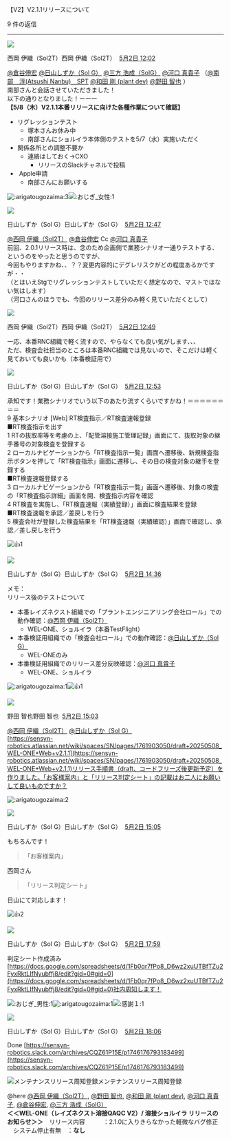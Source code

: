 【V2】V2.1.1リリースについて

9 件の返信

---

![](https://ca.slack-edge.com/T7L88TM38-U04KUHFF7SA-26c8126df351-48)

西岡 伊織（Sol2T）西岡 伊織（Sol2T）  [5月2日 12:02](https://sensyn-robotics.slack.com/archives/C067BTYKVS4/p1746154978774539?thread_ts=1746154920.037169&cid=C067BTYKVS4)  

[@倉谷伸宏](https://sensyn-robotics.slack.com/team/U07LW7F5ABA) [@日山しずか（Sol G）](https://sensyn-robotics.slack.com/team/U0405EVJQSZ) [@三方 浩成（SolG）](https://sensyn-robotics.slack.com/team/U07P5SJBM71) [@河口 真貴子](https://sensyn-robotics.slack.com/team/U031FRESR55) （[@南部　淳(Atsushi Nanbu)　SPT](https://sensyn-robotics.slack.com/team/UKPB6FK50) [@和田 剛 (plant dev)](https://sensyn-robotics.slack.com/team/U07D1SN9CJ1) [@野田 智也](https://sensyn-robotics.slack.com/team/U07MMEVHBD3) ）  
南部さんと会話させていただきました！  
以下の通りとなりました！ーーー  
**【5/8（木）V2.1.1本番リリースに向けた各種作業について確認】**  

- リグレッションテスト
    - 塚本さんお休み中
    - 南部さんにショルイラ本体側のテストを5/7（水）実施いただく
- 関係各所との調整不要か
    - 連絡はしておく→CXO
        - リリースのSlackチャネルで投稿
-  Apple申請
    - 南部さんにお願いする

![:arigatougozaima:](https://emoji.slack-edge.com/T7L88TM38/arigatougozaima/9aeab1d64822f24f.png)3![:おじぎ_女性:](https://a.slack-edge.com/production-standard-emoji-assets/14.0/apple-small/1f647-200d-2640-fe0f.png)1

![](https://ca.slack-edge.com/T7L88TM38-U0405EVJQSZ-000962c57304-48)

日山しずか（Sol G）日山しずか（Sol G）  [5月2日 12:47](https://sensyn-robotics.slack.com/archives/C067BTYKVS4/p1746157645704849?thread_ts=1746154920.037169&cid=C067BTYKVS4)  

[@西岡 伊織（Sol2T）](https://sensyn-robotics.slack.com/team/U04KUHFF7SA) [@倉谷伸宏](https://sensyn-robotics.slack.com/team/U07LW7F5ABA) Cc [@河口 真貴子](https://sensyn-robotics.slack.com/team/U031FRESR55)  
前回、2.0.1リリース時は、念のため企画側で業務シナリオ一通りテストする、というのをやったと思うのですが、  
今回もやりますかね、、？？変更内容的にデグレリスクがどの程度あるかですが・・  
（とはいえStgでリグレッションテストしていただく想定なので、マストではない気はします）  
（河口さんのほうでも、今回のリリース差分のみ軽く見ていただくとして）

![](https://ca.slack-edge.com/T7L88TM38-U04KUHFF7SA-26c8126df351-48)

西岡 伊織（Sol2T）西岡 伊織（Sol2T）  [5月2日 12:49](https://sensyn-robotics.slack.com/archives/C067BTYKVS4/p1746157798416729?thread_ts=1746154920.037169&cid=C067BTYKVS4)  

一応、本番RNC組織で軽く流すので、やらなくても良い気がします、、、  
ただ、検査会社担当のところは本番RNC組織では見ないので、そこだけは軽く見ておいても良いかも（本番検証用で）

![](https://ca.slack-edge.com/T7L88TM38-U0405EVJQSZ-000962c57304-48)

日山しずか（Sol G）日山しずか（Sol G）  [5月2日 12:53](https://sensyn-robotics.slack.com/archives/C067BTYKVS4/p1746158002194449?thread_ts=1746154920.037169&cid=C067BTYKVS4)  

承知です！業務シナリオでいう以下のあたり流すくらいですかね！＝＝＝＝＝＝＝＝  
9 基本シナリオ [Web] RT検査指示／RT検査速報登録  
■RT検査指示を出す  
1 RTの抜取率等を考慮の上、「配管溶接施工管理記録」画面にて、抜取対象の継手番号の対象検査を登録する  
2 ローカルナビゲーションから「RT検査指示一覧」画面へ遷移後、新規検査指示ボタンを押して「RT検査指示」画面に遷移し、その日の検査対象の継手を登録する  
■RT検査速報登録する  
3 ローカルナビゲーションから「RT検査指示一覧」画面へ遷移後、対象の検査の「RT検査指示詳細」画面を開、検査指示内容を確認  
4 RT検査を実施し、「RT検査速報（実績登録）」画面に検査結果を登録  
■RT検査速報を承認／差戻しを行う  
5 検査会社が登録した検査結果を「RT検査速報（実績確認）」画面で確認し、承認／差し戻しを行う

![:+1:](https://a.slack-edge.com/production-standard-emoji-assets/14.0/apple-small/1f44d.png)1

![](https://ca.slack-edge.com/T7L88TM38-U0405EVJQSZ-000962c57304-48)

日山しずか（Sol G）日山しずか（Sol G）  [5月2日 14:36](https://sensyn-robotics.slack.com/archives/C067BTYKVS4/p1746164176450759?thread_ts=1746154920.037169&cid=C067BTYKVS4)  

メモ：  
リリース後のテストについて  

- 本番レイズネクスト組織での「プラントエンジニアリング会社ロール」での動作確認：[@西岡 伊織（Sol2T）](https://sensyn-robotics.slack.com/team/U04KUHFF7SA)
    - WEL-ONE、ショルイラ（本番TestFlight）
- 本番検証用組織での「検査会社ロール」での動作確認：[@日山しずか（Sol G）](https://sensyn-robotics.slack.com/team/U0405EVJQSZ)
    - WEL-ONEのみ
- 本番検証用組織でのリリース差分反映確認：[@河口 真貴子](https://sensyn-robotics.slack.com/team/U031FRESR55)
    - WEL-ONE、ショルイラ

![:arigatougozaima:](https://emoji.slack-edge.com/T7L88TM38/arigatougozaima/9aeab1d64822f24f.png)1![:+1:](https://a.slack-edge.com/production-standard-emoji-assets/14.0/apple-small/1f44d.png)1

![](https://ca.slack-edge.com/T7L88TM38-U07MMEVHBD3-ebba4d0379b2-48)

野田 智也野田 智也  [5月2日 15:03](https://sensyn-robotics.slack.com/archives/C067BTYKVS4/p1746165794794529?thread_ts=1746154920.037169&cid=C067BTYKVS4)  

[@西岡 伊織（Sol2T）](https://sensyn-robotics.slack.com/team/U04KUHFF7SA) [@日山しずか（Sol G）](https://sensyn-robotics.slack.com/team/U0405EVJQSZ)  
[https://sensyn-robotics.atlassian.net/wiki/spaces/SN/pages/1761903050/draft+20250508_WEL-ONE+Web+v2.1.1](https://sensyn-robotics.atlassian.net/wiki/spaces/SN/pages/1761903050/draft+20250508_WEL-ONE+Web+v2.1.1)リリース手順書（draft、コードフリーズ後更新予定）を作りました。「お客様案内」と「リリース判定シート」の記載はお二人にお願いして良いものですか？

![:arigatougozaima:](https://emoji.slack-edge.com/T7L88TM38/arigatougozaima/9aeab1d64822f24f.png)2

![](https://ca.slack-edge.com/T7L88TM38-U0405EVJQSZ-000962c57304-48)

日山しずか（Sol G）日山しずか（Sol G）  [5月2日 15:05](https://sensyn-robotics.slack.com/archives/C067BTYKVS4/p1746165941083399?thread_ts=1746154920.037169&cid=C067BTYKVS4)  

もちろんです！

> 「お客様案内」

西岡さん

> 「リリース判定シート」

日山にて対応します！

![:+1:](https://a.slack-edge.com/production-standard-emoji-assets/14.0/apple-small/1f44d.png)2

![](https://ca.slack-edge.com/T7L88TM38-U0405EVJQSZ-000962c57304-48)

日山しずか（Sol G）日山しずか（Sol G）  [5月2日 17:59](https://sensyn-robotics.slack.com/archives/C067BTYKVS4/p1746176354513989?thread_ts=1746154920.037169&cid=C067BTYKVS4)  

判定シート作成済み  
[https://docs.google.com/spreadsheets/d/1Fb0qr7fPo8_D6wz2xuUTBfTZu2FyxRktLIfNyubffj8/edit?gid=0#gid=0](https://docs.google.com/spreadsheets/d/1Fb0qr7fPo8_D6wz2xuUTBfTZu2FyxRktLIfNyubffj8/edit?gid=0#gid=0)社内周知します！

![:おじぎ_男性:](https://a.slack-edge.com/production-standard-emoji-assets/14.0/apple-small/1f647-200d-2642-fe0f.png)1![:arigatougozaima:](https://emoji.slack-edge.com/T7L88TM38/arigatougozaima/9aeab1d64822f24f.png)1![:感謝１:](https://emoji.slack-edge.com/T7L88TM38/%25E6%2584%259F%25E8%25AC%259D%25EF%25BC%2591/9a166694e783098b.png)1

![](https://ca.slack-edge.com/T7L88TM38-U0405EVJQSZ-000962c57304-48)

日山しずか（Sol G）日山しずか（Sol G）  [5月2日 18:06](https://sensyn-robotics.slack.com/archives/C067BTYKVS4/p1746176811909759?thread_ts=1746154920.037169&cid=C067BTYKVS4)  

Done [https://sensyn-robotics.slack.com/archives/CQZ61P15E/p1746176793183499](https://sensyn-robotics.slack.com/archives/CQZ61P15E/p1746176793183499)

![メンテナンスリリース周知登録](https://avatars.slack-edge.com/2023-10-17/6062684749505_25bc10802c66247b868f_48.png)メンテナンスリリース周知登録

@here [@西岡 伊織（Sol2T）](https://sensyn-robotics.slack.com/team/U04KUHFF7SA), [@野田 智也](https://sensyn-robotics.slack.com/team/U07MMEVHBD3), [@和田 剛 (plant dev)](https://sensyn-robotics.slack.com/team/U07D1SN9CJ1), [@河口 真貴子](https://sensyn-robotics.slack.com/team/U031FRESR55), [@倉谷伸宏](https://sensyn-robotics.slack.com/team/U07LW7F5ABA), [@三方 浩成（SolG）](https://sensyn-robotics.slack.com/team/U07P5SJBM71)  
**＜＜****WEL-ONE（レイズネクスト溶接QAQC V2）/ 溶接ショルイラ** リリースのお知らせ**＞＞**　リリース内容　　　：2.1.0に入りきらなかった軽微なバグ修正  
　システム停止有無　：**なし**